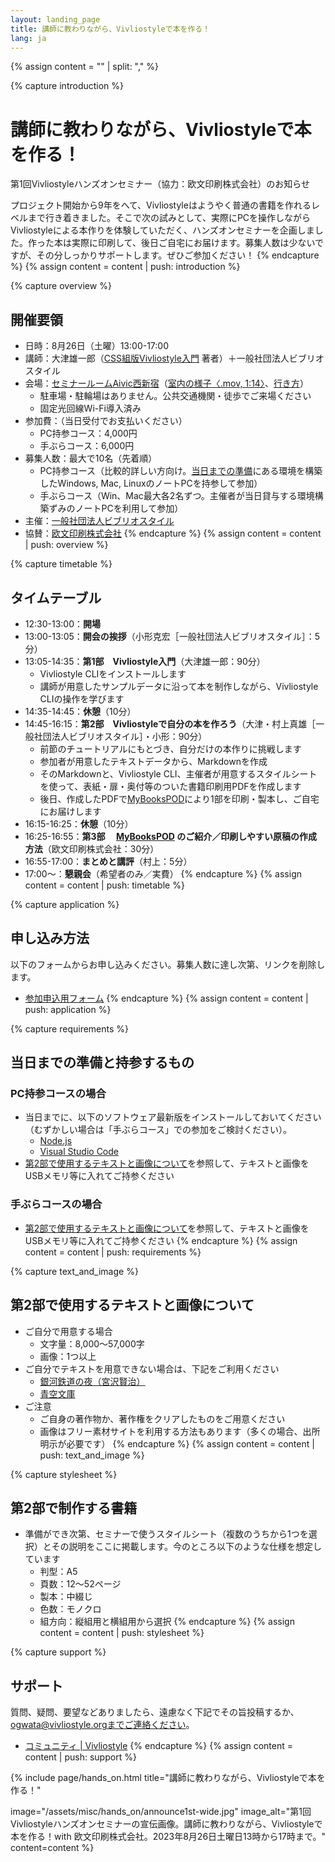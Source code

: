 ```yaml
---
layout: landing_page
title: 講師に教わりながら、Vivliostyleで本を作る！
lang: ja
---
```



{% assign content = "" | split: "," %}


{% capture introduction %}
# 講師に教わりながら、Vivliostyleで本を作る！
第1回Vivliostyleハンズオンセミナー（協力：欧文印刷株式会社）のお知らせ

プロジェクト開始から9年をへて、Vivliostyleはようやく普通の書籍を作れるレベルまで行き着きました。そこで次の試みとして、実際にPCを操作しながらVivliostyleによる本作りを体験していただく、ハンズオンセミナーを企画しました。作った本は実際に印刷して、後日ご自宅にお届けます。募集人数は少ないですが、その分しっかりサポートします。ぜひご参加ください！
{% endcapture %}
{% assign content = content | push: introduction %}


{% capture overview %}
## 開催要領
- 日時：8月26日（土曜）13:00-17:00
- 講師：大津雄一郎（[CSS組版Vivliostyle入門](https://libroworks.co.jp/?p=6956) 著者）＋一般社団法人ビブリオスタイル
- 会場：[セミナールームAivic西新宿](https://www.spacee.jp/listings/29169)（[室内の様子〈.mov, 1:14〉](/assets/hands-on/IMG_9112.mov)、[行き方](https://docs.google.com/document/d/1-gNbLTaNF_T7g7oOHbMx-ad43qAhoFr2pQFCrgS583c/edit?usp=sharing)）
    - 駐車場・駐輪場はありません。公共交通機関・徒歩でご来場ください
    - 固定光回線Wi-Fi導入済み
- 参加費：（当日受付でお支払いください）
	- PC持参コース：4,000円
	- 手ぶらコース：6,000円
- 募集人数：最大で10名（先着順）
	- PC持参コース（比較的詳しい方向け。[当日までの準備](#pc%E6%8C%81%E5%8F%82%E3%82%B3%E3%83%BC%E3%82%B9%E3%81%AE%E5%A0%B4%E5%90%88)にある環境を構築したWindows, Mac, LinuxのノートPCを持参して参加）
	- 手ぶらコース（Win、Mac最大各2名ずつ。主催者が当日貸与する環境構築ずみのノートPCを利用して参加）
- 主催：[一般社団法人ビブリオスタイル](https://vivliostyle.org/ja/)
- 協賛：[欧文印刷株式会社](https://obun.jp/)
{% endcapture %}
{% assign content = content | push: overview %}


{% capture timetable %}
## タイムテーブル
- 12:30-13:00：**開場**
- 13:00-13:05：**開会の挨拶**（小形克宏［一般社団法人ビブリオスタイル］：5分）
- 13:05-14:35：**第1部　Vivliostyle入門**（大津雄一郎：90分）
	- Vivliostyle CLIをインストールします
	- 講師が用意したサンプルデータに沿って本を制作しながら、Vivliostyle CLIの操作を学びます
- 14:35-14:45：**休憩**（10分）
- 14:45-16:15：**第2部　Vivliostyleで自分の本を作ろう**（大津・村上真雄［一般社団法人ビブリオスタイル］・小形：90分）
	- 前節のチュートリアルにもとづき、自分だけの本作りに挑戦します
	- 参加者が用意したテキストデータから、Markdownを作成
	- そのMarkdownと、Vivliostyle CLI、主催者が用意するスタイルシートを使って、表紙・扉・奥付等のついた書籍印刷用PDFを作成します
	- 後日、作成したPDFで[MyBooksPOD](https://pod.mybooks.jp/)により1部を印刷・製本し、ご自宅にお届けします
- 16:15-16:25：**休憩**（10分）
- 16:25-16:55：**第3部　 [MyBooksPOD](https://pod.mybooks.jp/) のご紹介／印刷しやすい原稿の作成方法**（欧文印刷株式会社：30分）
- 16:55-17:00：**まとめと講評**（村上：5分）
- 17:00〜：**懇親会**（希望者のみ／実費）
{% endcapture %}
{% assign content = content | push: timetable %}


{% capture application %}
## 申し込み方法
以下のフォームからお申し込みください。募集人数に達し次第、リンクを削除します。
- [参加申込用フォーム](https://docs.google.com/forms/d/e/1FAIpQLSeRjUmEK7TKCRBXve8Z0U8o4nTWwfiu5LHDpi4erBpQmiddBQ/viewform?usp=sf_link)
{% endcapture %}
{% assign content = content | push: application %}


{% capture requirements %}
## 当日までの準備と持参するもの
### PC持参コースの場合

- 当日までに、以下のソフトウェア最新版をインストールしておいてください（むずかしい場合は「手ぶらコース」での参加をご検討ください）。
	- [Node.js](https://nodejs.org/ja/download)
	- [Visual Studio Code](https://code.visualstudio.com/)
- [第2部で使用するテキストと画像について](#%E7%AC%AC2%E9%83%A8%E3%81%A7%E4%BD%BF%E7%94%A8%E3%81%99%E3%82%8B%E3%83%86%E3%82%AD%E3%82%B9%E3%83%88%E3%81%A8%E7%94%BB%E5%83%8F%E3%81%AB%E3%81%A4%E3%81%84%E3%81%A6)を参照して、テキストと画像をUSBメモリ等に入れてご持参ください

### 手ぶらコースの場合

- [第2部で使用するテキストと画像について](#%E7%AC%AC2%E9%83%A8%E3%81%A7%E4%BD%BF%E7%94%A8%E3%81%99%E3%82%8B%E3%83%86%E3%82%AD%E3%82%B9%E3%83%88%E3%81%A8%E7%94%BB%E5%83%8F%E3%81%AB%E3%81%A4%E3%81%84%E3%81%A6)を参照して、テキストと画像をUSBメモリ等に入れてご持参ください
{% endcapture %}
{% assign content = content | push: requirements %}


{% capture text_and_image %}
## 第2部で使用するテキストと画像について
- ご自分で用意する場合
	- 文字量：8,000〜57,000字
	- 画像：1つ以上
- ご自分でテキストを用意できない場合は、下記をご利用ください
	- [銀河鉄道の夜（宮沢賢治）](https://www.aozora.gr.jp/cards/000081/files/456_15050.html)
	- [青空文庫](https://www.aozora.gr.jp/)
- ご注意
	- ご自身の著作物か、著作権をクリアしたものをご用意ください
	- 画像はフリー素材サイトを利用する方法もあります（多くの場合、出所明示が必要です）
{% endcapture %}
{% assign content = content | push: text_and_image %}


{% capture stylesheet %}
## 第2部で制作する書籍

- 準備ができ次第、セミナーで使うスタイルシート（複数のうちから1つを選択）とその説明をここに掲載します。今のところ以下のような仕様を想定しています
	- 判型：A5
	- 頁数：12〜52ページ
	- 製本：中綴じ
	- 色数：モノクロ
	- 組方向：縦組用と横組用から選択
{% endcapture %}
{% assign content = content | push: stylesheet %}


{% capture support %}
## サポート
質問、疑問、要望などありましたら、遠慮なく下記でその旨投稿するか、ogwata@vivliostyle.orgまでご連絡ください。
- [コミュニティ \| Vivliostyle](https://vivliostyle.org/ja/community/)
{% endcapture %}
{% assign content = content | push: support %}


{% include page/hands_on.html
  title="講師に教わりながら、Vivliostyleで本を作る！"

  image="/assets/misc/hands_on/announce1st-wide.jpg"
  image_alt="第1回Vivliostyleハンズオンセミナーの宣伝画像。講師に教わりながら、Vivliostyleで本を作る！with 欧文印刷株式会社。2023年8月26日土曜日13時から17時まで。"
  content=content
%}
